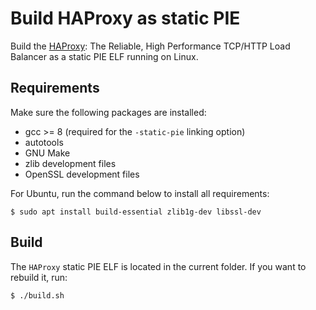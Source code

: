 # Build HAProxy as static PIE

Build the [HAProxy](https://git.haproxy.org/): The Reliable, High Performance TCP/HTTP Load Balancer as a static PIE ELF running on Linux.

## Requirements

Make sure the following packages are installed:
* gcc >= 8 (required for the `-static-pie` linking option)
* autotools
* GNU Make
* zlib development files
* OpenSSL development files

For Ubuntu, run the command below to install all requirements:

```
$ sudo apt install build-essential zlib1g-dev libssl-dev
```

## Build

The `HAProxy` static PIE ELF is located in the current folder.
If you want to rebuild it, run:

```
$ ./build.sh
```
